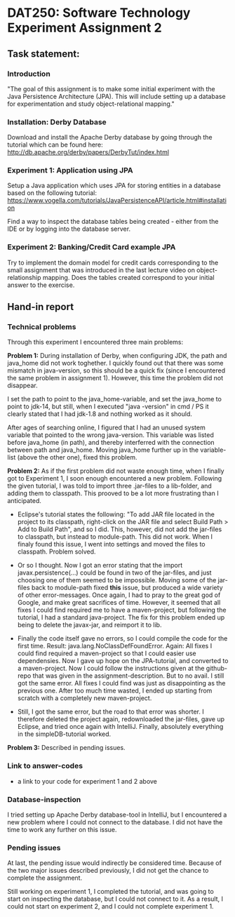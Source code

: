 # DAT250: Software Technology Experiment Assignment 2

## Task statement:
### Introduction 
"The goal of this assignment is to make some initial experiment with the Java Persistence Architecture (JPA). This will include setting up a database for experimentation and study object-relational mapping."

### Installation: Derby Database
Download and install the Apache Derby database by going through the tutorial which can be found here:
http://db.apache.org/derby/papers/DerbyTut/index.html

### Experiment 1: Application using JPA
Setup a Java application which uses JPA for storing entities in a database based on the following tutorial:
https://www.vogella.com/tutorials/JavaPersistenceAPI/article.html#installation

Find a way to inspect the database tables being created - either from the IDE or by logging into the database server.

### Experiment 2: Banking/Credit Card example JPA
Try to implement the domain model for credit cards corresponding to the small assignment that was introduced in the last lecture video on object-relationship mapping. Does the tables created correspond to your initial answer to the exercise.

## Hand-in report

### Technical problems
Through this experiment I encountered three main problems:


**Problem 1:**
During installation of Derby, when configuring JDK, the path and java_home did not work toghether. I quickly found out that there was some mismatch in java-version, so this should be a quick fix (since I encountered the same problem in assignment 1). However, this time the problem did not disappear. 

I set the path to point to the java_home-variable, and set the java_home to point to jdk-14, but still, when I executed "java -version" in cmd / PS it clearly stated that I had jdk-1.8 and nothing worked as it should.

After ages of searching online, I figured that I had an unused system variable that pointed to the wrong java-version. This variable was listed before java_home (in path), and thereby interferred with the connection between path and java_home. Moving java_home further up in the variable-list (above the other one), fixed this problem.

**Problem 2:**
As if the first problem did not waste enough time, when I finally got to Experiment 1, I soon enough encountered a new problem. Following the given tutorial, I was told to import three .jar-files to a lib-folder, and adding them to classpath. This prooved to be a lot more frustrating than I anticipated.

- Eclipse's tutorial states the following: "To add JAR file located in the project to its classpath, right-click on the JAR file and select Build Path > Add to Build Path", and so I did. This, however, did not add the jar-files to classpath, but instead to module-path. This did not work. When I finaly found this issue, I went into settings and moved the files to classpath. Problem solved.

- Or so I thought. Now I got an error stating that the import javax.persistence(...) could be found in two of the jar-files, and just choosing one of them seemed to be impossible. Moving some of the jar-files back to module-path fixed **this** issue, but produced a wide variety of other error-messages. Once again, I had to pray to the great god of Google, and make great sacrifices of time. However, it seemed that all fixes I could find required me to have a maven-project, but following the tutorial, I had a standard java-project. The fix for this problem ended up being to delete the javax-jar, and reimport it to lib.

- Finally the code itself gave no errors, so I could compile the code for the first time. Result: java.lang.NoClassDefFoundError. Again: All fixes I could find required a maven-project so that I could easier use dependensies. Now I gave up hope on the JPA-tutorial, and converted to a maven-project. Now I could follow the instructions given at the github-repo that was given in the assignment-description. But to no avail. I still got the same error. All fixes I could find was just as disappointing as the previous one. After too much time wasted, I ended up starting from scratch with a completely new maven-project. 

- Still, I got the same error, but the road to that error was shorter. I therefore deleted the project again, redownloaded the jar-files, gave up Eclipse, and tried once again with IntelliJ. Finally, absolutely everything in the simpleDB-tutorial worked.

**Problem 3:**
Described in pending issues.


### Link to answer-codes
- a link to your code for experiment 1 and 2 above


### Database-inspection
I tried setting up Apache Derby database-tool in IntelliJ, but I encountered a new problem where I could not connect to the database. I did not have the time to work any further on this issue.


### Pending issues
At last, the pending issue would indirectly be considered time. Because of the two major issues described previously, I did not get the chance to complete the assignment.

Still working on experiment 1, I completed the tutorial, and was going to start on inspecting the database, but I could not connect to it.
As a result, I could not start on experiment 2, and I could not complete experiment 1.


